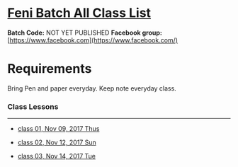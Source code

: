 # [Feni Batch All Class List](https://poloey.github.io/feni-uy-sun)

**Batch Code:** NOT YET PUBLISHED
**Facebook group:** [https://www.facebook.com](https://www.facebook.com/)


# Requirements
Bring Pen and paper everyday. Keep note everyday class.


### Class Lessons

--------
* [class 01, Nov 09, 2017 Thus](https://github.com/poloey/01_usun_nov_09)

* [class 02, Nov 12, 2017 Sun](https://github.com/poloey/02_usun_nov_12)

* [class 03, Nov 14, 2017 Tue](https://github.com/poloey/03_usun_nov_14)

